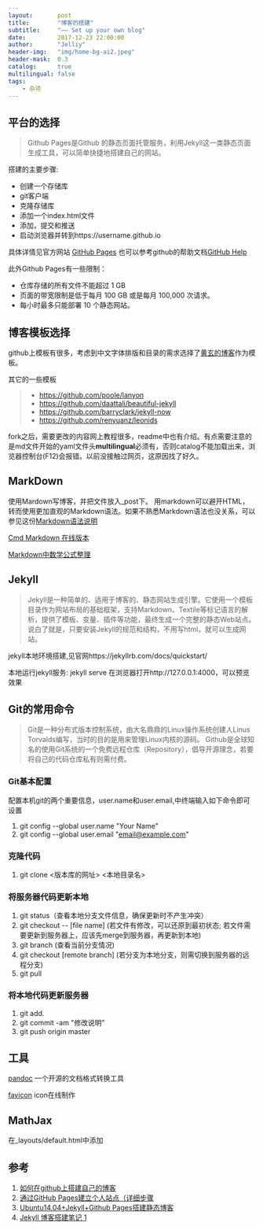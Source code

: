 ```yaml
---
layout:       post
title:        "博客的搭建"
subtitle:     "—— Set up your own blog"
date:         2017-12-23 22:00:00
author:       "Jelliy"
header-img:   "img/home-bg-ai2.jpeg"
header-mask:  0.3
catalog:      true
multilingual: false
tags:
    - 杂项
---
```



## 平台的选择

> Github Pages是Github 的静态页面托管服务，利用Jekyll这一类静态页面生成工具，可以简单快捷地搭建自己的网站。

搭建的主要步骤:

* 创建一个存储库
* git客户端
* 克隆存储库
* 添加一个index.html文件
* 添加，提交和推送
* 启动浏览器并转到https://username.github.io

具体详情见官方网站 [GitHub Pages](https://pages.github.com/) 
也可以参考github的帮助文档[GitHub Help](https://help.github.com/)

此外Github Pages有一些限制：

* 仓库存储的所有文件不能超过 1 GB
* 页面的带宽限制是低于每月 100 GB 或是每月 100,000 次请求。
* 每小时最多只能部署 10 个静态网站。


## 博客模板选择

github上模板有很多，考虑到中文字体排版和目录的需求选择了[黄玄的博客](https://github.com/Huxpro/huxpro.github.io)作为模板。

其它的一些模板

> * https://github.com/poole/lanyon
> * https://github.com/daattali/beautiful-jekyll
> * https://github.com/barryclark/jekyll-now
> * https://github.com/renyuanz/leonids

fork之后，需要更改的内容网上教程很多，readme中也有介绍。有点需要注意的是md文件开始的yaml文件头**multilingual**必须有，否则catalog不能加载出来，浏览器控制台(F12)会报错。以前没接触过网页，这原因找了好久。


## MarkDown

使用Mardown写博客，并把文件放入_post下。
用markdown可以避开HTML，转而使用更加直观的Markdown语法。如果不熟悉Markdown语法也没关系，可以参见这份[Markdown语法说明](http://wowubuntu.com/markdown/)

[Cmd Markdown 在线版本](https://www.zybuluo.com/mdeditor)

[Markdown中数学公式整理](http://blog.csdn.net/zdk930519/article/details/54137476) 

## Jekyll

> Jekyll是一种简单的、适用于博客的、静态网站生成引擎。它使用一个模板目录作为网站布局的基础框架，支持Markdown、Textile等标记语言的解析，提供了模板、变量、插件等功能，最终生成一个完整的静态Web站点。说白了就是，只要安装Jekyll的规范和结构，不用写html，就可以生成网站。

jekyll本地环境搭建,见官网https://jekyllrb.com/docs/quickstart/

本地运行jekyll服务: jekyll serve
在浏览器打开http://127.0.0.1:4000，可以预览效果

## Git的常用命令

> Git是一种分布式版本控制系统，由大名鼎鼎的Linux操作系统创建人Linus Torvalds编写，当时的目的是用来管理Linux内核的源码。
> Github是全球知名的使用Git系统的一个免费远程仓库（Repository），倡导开源理念，若要将自己的代码仓库私有则需付费。

### Git基本配置

配置本机git的两个重要信息，user.name和user.email,中终端输入如下命令即可设置

1. git config --global user.name "Your Name"
2. git config --global user.email "email@example.com"

### 克隆代码

1. git clone <版本库的网址> <本地目录名>

### 将服务器代码更新本地

1. git status（查看本地分支文件信息，确保更新时不产生冲突）
2. git checkout -- [file name] (若文件有修改，可以还原到最初状态; 若文件需要更新到服务器上，应该先merge到服务器，再更新到本地)
3. git branch (查看当前分支情况)
4. git checkout [remote branch] (若分支为本地分支，则需切换到服务器的远程分支)
5. git pull

### 将本地代码更新服务器

1. git add.
2. git commit -am "修改说明"
3. git push origin master



## 工具

[pandoc](https://github.com/jgm/pandoc) 一个开源的文档格式转换工具

[favicon](https://tool.lu/favicon/) icon在线制作


## MathJax

在_layouts/default.html中添加
<script type="text/javascript" async src="https://cdn.mathjax.org/mathjax/latest/MathJax.js?config=TeX-MML-AM_CHTML">
</script>

## 参考

1. [如何在github上搭建自己的博客](https://www.cnblogs.com/EX32/p/4479712.html)
2. [通过GitHub Pages建立个人站点（详细步骤](https://www.cnblogs.com/purediy/archive/2013/03/07/2948892.html)
3. [Ubuntu14.04+Jekyll+Github Pages搭建静态博客](https://www.cnblogs.com/mo-wang/p/5115266.html)
4. [Jekyll 博客搭建笔记 1](https://segmentfault.com/a/1190000011629270)

